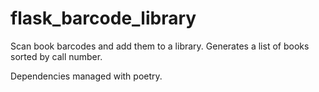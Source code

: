 # flask_barcode_library

Scan book barcodes and add them to a library. Generates a list of books sorted by call number.

Dependencies managed with poetry.